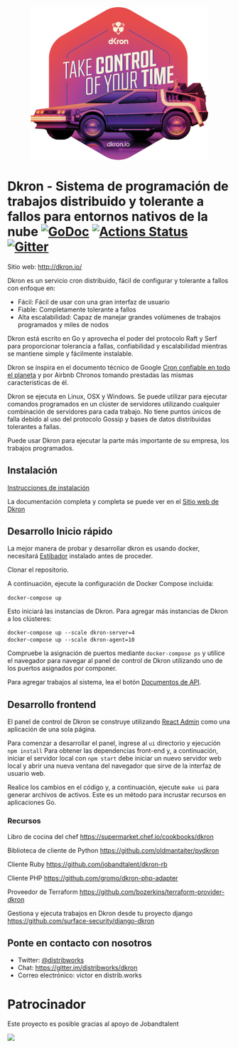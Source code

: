 <p align="center">
<img width="400" src="docs/images/DKRON_STICKER_OK_CMYK_RGB_CONV_300.png" alt="Dkron" title="Dkron" />
</p>

# Dkron - Sistema de programación de trabajos distribuido y tolerante a fallos para entornos nativos de la nube [![GoDoc](https://godoc.org/github.com/distribworks/dkron?status.svg)](https://godoc.org/github.com/distribworks/dkron) [![Actions Status](https://github.com/distribworks/dkron/workflows/Test/badge.svg)](https://github.com/distribworks/dkron/actions) [![Gitter](https://badges.gitter.im/distribworks/dkron.svg)](https://gitter.im/distribworks/dkron)

Sitio web: http://dkron.io/

Dkron es un servicio cron distribuido, fácil de configurar y tolerante a fallos con enfoque en:

*   Fácil: Fácil de usar con una gran interfaz de usuario
*   Fiable: Completamente tolerante a fallos
*   Alta escalabilidad: Capaz de manejar grandes volúmenes de trabajos programados y miles de nodos

Dkron está escrito en Go y aprovecha el poder del protocolo Raft y Serf para proporcionar tolerancia a fallas, confiabilidad y escalabilidad mientras se mantiene simple y fácilmente instalable.

Dkron se inspira en el documento técnico de Google [Cron confiable en todo el planeta](https://queue.acm.org/detail.cfm?id=2745840) y por Airbnb Chronos tomando prestadas las mismas características de él.

Dkron se ejecuta en Linux, OSX y Windows. Se puede utilizar para ejecutar comandos programados en un clúster de servidores utilizando cualquier combinación de servidores para cada trabajo. No tiene puntos únicos de falla debido al uso del protocolo Gossip y bases de datos distribuidas tolerantes a fallas.

Puede usar Dkron para ejecutar la parte más importante de su empresa, los trabajos programados.

## Instalación

[Instrucciones de instalación](https://dkron.io/basics/installation/)

La documentación completa y completa se puede ver en el [Sitio web de Dkron](http://dkron.io)

## Desarrollo Inicio rápido

La mejor manera de probar y desarrollar dkron es usando docker, necesitará [Estibador](https://www.docker.com/) instalado antes de proceder.

Clonar el repositorio.

A continuación, ejecute la configuración de Docker Compose incluida:

`docker-compose up`

Esto iniciará las instancias de Dkron. Para agregar más instancias de Dkron a los clústeres:

    docker-compose up --scale dkron-server=4
    docker-compose up --scale dkron-agent=10

Compruebe la asignación de puertos mediante `docker-compose ps` y utilice el navegador para navegar al panel de control de Dkron utilizando uno de los puertos asignados por componer.

Para agregar trabajos al sistema, lea el botón [Documentos de API](https://dkron.io/api/).

## Desarrollo frontend

El panel de control de Dkron se construye utilizando [React Admin](https://marmelab.com/react-admin/) como una aplicación de una sola página.

Para comenzar a desarrollar el panel, ingrese al `ui` directorio y ejecución `npm install` Para obtener las dependencias front-end y, a continuación, iniciar el servidor local con `npm start` debe iniciar un nuevo servidor web local y abrir una nueva ventana del navegador que sirve de la interfaz de usuario web.

Realice los cambios en el código y, a continuación, ejecute `make ui` para generar archivos de activos. Este es un método para incrustar recursos en aplicaciones Go.

### Recursos

Libro de cocina del chef
https://supermarket.chef.io/cookbooks/dkron

Biblioteca de cliente de Python
https://github.com/oldmantaiter/pydkron

Cliente Ruby
https://github.com/jobandtalent/dkron-rb

Cliente PHP
https://github.com/gromo/dkron-php-adapter

Proveedor de Terraform
https://github.com/bozerkins/terraform-provider-dkron

Gestiona y ejecuta trabajos en Dkron desde tu proyecto django
https://github.com/surface-security/django-dkron

## Ponte en contacto con nosotros

*   Twitter: [@distribworks](https://twitter.com/distribworks)
*   Chat: https://gitter.im/distribworks/dkron
*   Correo electrónico: victor en distrib.works

# Patrocinador

Este proyecto es posible gracias al apoyo de Jobandtalent

![](https://upload.wikimedia.org/wikipedia/en/d/db/Jobandtalent_logo.jpg)
